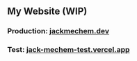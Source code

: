 ## My Website (WIP)

### Production: [jackmechem.dev](https://www.jackmechem.dev)

### Test: [jack-mechem-test.vercel.app](https://jack-mechem-test.vercel.app)
